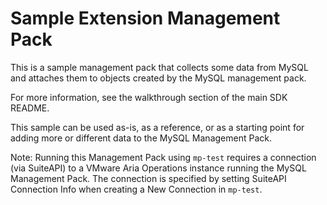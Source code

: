 Sample Extension Management Pack
================================

This is a sample management pack that collects some data from MySQL and attaches them 
to objects created by the MySQL management pack.

For more information, see the walkthrough section of the main SDK README.

This sample can be used as-is, as a reference, or as a starting point for 
adding more or different data to the MySQL Management Pack.

Note: Running this Management Pack using `mp-test` requires a connection (via SuiteAPI) 
to a VMware Aria Operations instance running the MySQL Management Pack.  The 
connection is specified by setting SuiteAPI Connection Info when creating a 
New Connection in `mp-test`.
